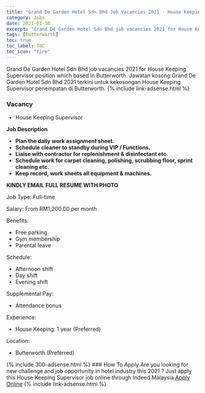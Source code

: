 ```yaml
---
title: "Grand De Garden Hotel Sdn Bhd Job Vacancies 2021 - House Keeping Supervisor" 
category: Jobs 
date: 2021-01-30 
excerpt: "Grand De Garden Hotel Sdn Bhd job vacancies 2021 for House Keeping Supervisor position which based in Butterworth. Jawatan kosong Grand De Garden Hotel Sdn Bhd 2021 terkini untuk kekosongan House Keeping Supervisor penempatan di Butterworth" 
tags: [Butterworth] 
toc: true 
toc_label: TOC 
toc_icon: "fire" 
--- 
```


Grand De Garden Hotel Sdn Bhd job vacancies 2021 for House Keeping Supervisor position which based in Butterworth. Jawatan kosong Grand De Garden Hotel Sdn Bhd 2021 terkini untuk kekosongan House Keeping Supervisor penempatan di Butterworth. 
{% include link-adsense.html %} 
### Vacancy 
- House Keeping Supervisor 
<div><p><b>Job Description</b></p><ul><li><b>Plan the daily work assignment sheet.</b></li><li><b>Schedule cleaner to standby during VIP / Functions.</b></li><li><b>Liaise with contractor for replenishment &amp; disinfectant etc.</b></li><li><b>Schedule work for carpet cleaning, polishing, scrubbing floor, sprint cleaning etc.</b></li><li><b>Keep record, work sheets all equipment &amp; machines.</b></li></ul><p><b>KINDLY EMAIL FULL RESUME WITH PHOTO</b></p><p>Job Type: Full-time</p><p>Salary: From RM1,200.00 per month</p><p>Benefits:</p><ul><li>Free parking</li><li>Gym membership</li><li>Parental leave</li></ul><p>Schedule:</p><ul><li>Afternoon shift</li><li>Day shift</li><li>Evening shift</li></ul><p>Supplemental Pay:</p><ul><li>Attendance bonus</li></ul><p>Experience:</p><ul><li>House Keeping: 1 year (Preferred)</li></ul><p>Location:</p><ul><li>Butterworth (Preferred)</li></ul></div> 
{% include 300-adsense.html %} 
### How To Apply 
Are you looking for new challenge and job opportunity in hotel industry this 2021 ?
Just apply this House Keeping Supervisor job online through Indeed Malaysia 
<a href="https://malaysia.indeed.com/viewjob?jk=bc38a886a3b1571f" class="btn btn--info" target="_blank" rel="nofollow noopenner">Apply Online</a> 
{% include link-adsense.html %} 